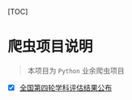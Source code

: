 [TOC]

# 爬虫项目说明

> 本项目为 `Python` 业余爬虫项目

- [x] [全国第四轮学科评估结果公布](http://www.chinadegrees.cn/xwyyjsjyxx/xkpgjg/)
